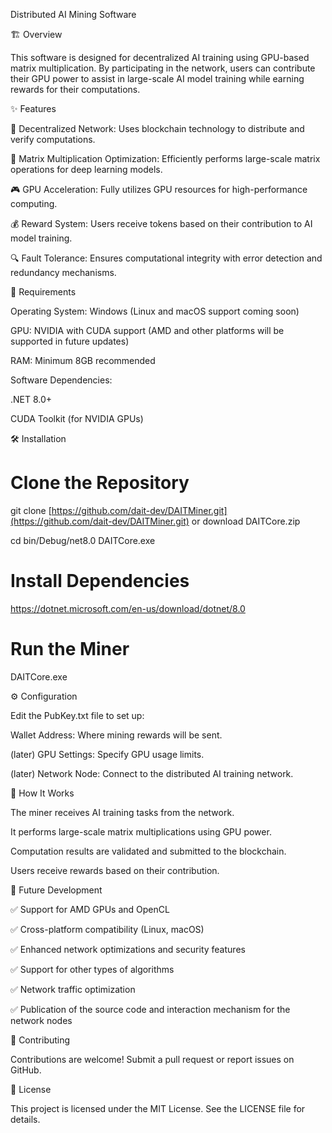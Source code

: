 Distributed AI Mining Software

🏗 Overview

This software is designed for decentralized AI training using GPU-based matrix multiplication. By participating in the network, users can contribute their GPU power to assist in large-scale AI model training while earning rewards for their computations.

✨ Features

🚀 Decentralized Network: Uses blockchain technology to distribute and verify computations.

🧮 Matrix Multiplication Optimization: Efficiently performs large-scale matrix operations for deep learning models.

🎮 GPU Acceleration: Fully utilizes GPU resources for high-performance computing.

💰 Reward System: Users receive tokens based on their contribution to AI model training.

🔍 Fault Tolerance: Ensures computational integrity with error detection and redundancy mechanisms.

📌 Requirements

Operating System: Windows (Linux and macOS support coming soon)

GPU: NVIDIA with CUDA support (AMD and other platforms will be supported in future updates)

RAM: Minimum 8GB recommended

Software Dependencies:

.NET 8.0+

CUDA Toolkit (for NVIDIA GPUs)

🛠 Installation

# Clone the Repository
git clone [https://github.com/dait-dev/DAITMiner.git](https://github.com/dait-dev/DAITMiner.git)
or
download DAITCore.zip

cd bin/Debug/net8.0
DAITCore.exe

# Install Dependencies
https://dotnet.microsoft.com/en-us/download/dotnet/8.0

# Run the Miner
DAITCore.exe

⚙ Configuration

Edit the PubKey.txt file to set up:

Wallet Address: Where mining rewards will be sent.

(later) GPU Settings: Specify GPU usage limits.

(later) Network Node: Connect to the distributed AI training network.

🔄 How It Works

The miner receives AI training tasks from the network.

It performs large-scale matrix multiplications using GPU power.

Computation results are validated and submitted to the blockchain.

Users receive rewards based on their contribution.

🔮 Future Development

✅ Support for AMD GPUs and OpenCL

✅ Cross-platform compatibility (Linux, macOS)

✅ Enhanced network optimizations and security features

✅ Support for other types of algorithms

✅ Network traffic optimization

✅ Publication of the source code and interaction mechanism for the network nodes


🤝 Contributing

Contributions are welcome! Submit a pull request or report issues on GitHub.

📜 License

This project is licensed under the MIT License. See the LICENSE file for details.

